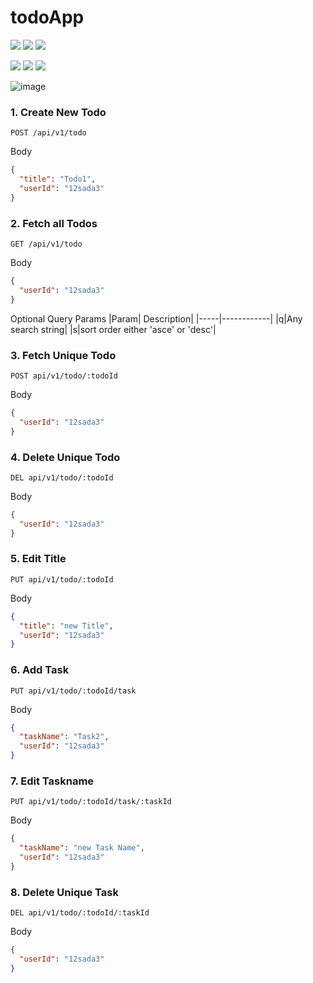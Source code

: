 # todoApp

<img  src="https://img.shields.io/badge/React-UI-blue">  <img  src="https://img.shields.io/badge/react--router-Routing-important">  <img  src="https://img.shields.io/badge/Tailwind%20CSS-Styling-blueviolet">

<img  src="https://img.shields.io/badge/Express-Back%20End-blue">  <img  src="https://img.shields.io/badge/MongoDB-Database-yellowgreen">  <img  src="https://img.shields.io/badge/appwrite-auth-red">  

![image](https://user-images.githubusercontent.com/43786036/206683167-09b14660-41bf-49e2-a639-163280855862.png)

### 1. Create New Todo

```
POST /api/v1/todo
```

Body
```JSON
{
  "title": "Todo1",
  "userId": "12sada3"
}
```

### 2. Fetch all Todos

```
GET /api/v1/todo
```

Body
```JSON
{
  "userId": "12sada3"
}
```

Optional Query Params
|Param| Description|
|-----|------------|
|q|Any search string|
|s|sort order either 'asce' or 'desc'|


### 3. Fetch Unique Todo

```
POST api/v1/todo/:todoId
```
Body
```JSON
{
  "userId": "12sada3"
}
```

### 4. Delete Unique Todo

```
DEL api/v1/todo/:todoId
```

Body
```JSON
{
  "userId": "12sada3"
}
```

### 5. Edit Title

```
PUT api/v1/todo/:todoId
```

Body
```JSON
{
  "title": "new Title",
  "userId": "12sada3"
}
```

### 6. Add Task

```
PUT api/v1/todo/:todoId/task
```

Body
```JSON
{
  "taskName": "Task2",
  "userId": "12sada3"
}
```

### 7. Edit Taskname

```
PUT api/v1/todo/:todoId/task/:taskId
```

Body
```JSON
{
  "taskName": "new Task Name",
  "userId": "12sada3"
}
```


### 8. Delete Unique Task

```
DEL api/v1/todo/:todoId/:taskId
```

Body
```JSON
{
  "userId": "12sada3"
}
```
